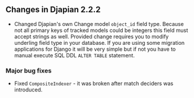 ## Changes in Djapian 2.2.2 ##

  * Changed Djapian's own Change model `object_id` field type. Because not all primary keys of tracked models could be integers this field must accept strings as well. Provided change requires you to modify underling field type in your database. If you are using some migration applications for Django it will be very simple but if not you have to manual execute SQL DDL `ALTER TABLE` statement.

### Major bug fixes ###

  * Fixed `CompositeIndexer` - it was broken after match deciders was introduced.